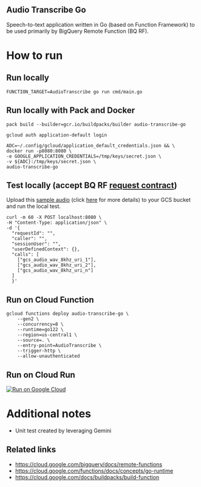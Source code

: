 Audio Transcribe Go
-----------------------------
Speech-to-text application written in Go (based on Function Framework) to be used primarily by BigQuery Remote Function (BQ RF).

# How to run
## Run locally
```
FUNCTION_TARGET=AudioTranscribe go run cmd/main.go
```

## Run locally with Pack and Docker
```
pack build --builder=gcr.io/buildpacks/builder audio-transcribe-go

gcloud auth application-default login

ADC=~/.config/gcloud/application_default_credentials.json && \
docker run -p8080:8080 \
-e GOOGLE_APPLICATION_CREDENTIALS=/tmp/keys/secret.json \
-v ${ADC}:/tmp/keys/secret.json \
audio-transcribe-go
```

## Test locally (accept BQ RF [request contract](https://cloud.google.com/bigquery/docs/remote-functions#input_format))
Upload this [sample audio](https://www.voiptroubleshooter.com/open_speech/american.html) (click [here](https://www.cs.columbia.edu/~hgs/audio/harvard.html) for more details) to your GCS bucket and run the local test.
```
curl -m 60 -X POST localhost:8080 \
-H "Content-Type: application/json" \
-d '{
  "requestId": "",
  "caller": "",
  "sessionUser": "",
  "userDefinedContext": {},
  "calls": [
    ["gcs_audio_wav_8khz_uri_1"],
    ["gcs_audio_wav_8khz_uri_2"],
    ["gcs_audio_wav_8khz_uri_n"]
  ]
  }'
```

## Run on Cloud Function
```
gcloud functions deploy audio-transcribe-go \
    --gen2 \
    --concurrency=8 \
    --runtime=go122 \
    --region=us-central1 \
    --source=. \
    --entry-point=AudioTranscribe \
    --trigger-http \
    --allow-unauthenticated
```

## Run on Cloud Run
[![Run on Google Cloud](https://deploy.cloud.run/button.svg)](https://deploy.cloud.run)

# Additional notes
* Unit test created by leveraging Gemini
  
## Related links
* https://cloud.google.com/bigquery/docs/remote-functions
* https://cloud.google.com/functions/docs/concepts/go-runtime
* https://cloud.google.com/docs/buildpacks/build-function

